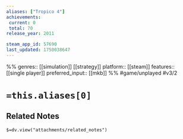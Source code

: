 ```yaml
---
aliases: ["Tropico 4"]
achievements:
 current: 0
 total: 70
release_year: 2011

steam_app_id: 57690
last_updated: 1750038647
---
```

%%
genres:: [[simulation]] [[strategy]]
platform:: [[steam]]
features:: [[single player]]
preferred_input:: [[mkb]]
%%
#game/unplayed
#v3/2

# `=this.aliases[0]`
## Related Notes
`$=dv.view("attachments/related_notes")`